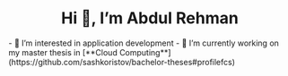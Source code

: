    <h1 align="center">Hi 👋, I’m Abdul Rehman</h1>
- 👀 I’m interested in application development
- 🌱 I’m currently working on my master thesis in [**Cloud Computing**](https://github.com/sashkoristov/bachelor-theses#profilefcs)

<!---
abdul90082/abdul90082 is a ✨ special ✨ repository because its `README.md` (this file) appears on your GitHub profile.
You can click the Preview link to take a look at your changes.
--->
